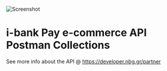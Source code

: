 ![Screenshot](https://developer.nbg.gr/api.gateway/publicportal/sites/default/files/2018-11/black_logo.jpg) 

# i-bank Pay e-commerce API Postman Collections

See more info about the API @ https://developer.nbg.gr/partner

